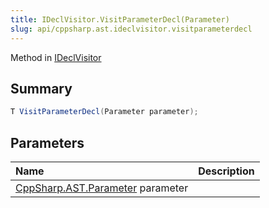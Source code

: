 ```yaml
---
title: IDeclVisitor.VisitParameterDecl(Parameter)
slug: api/cppsharp.ast.ideclvisitor.visitparameterdecl
---
```

Method in [IDeclVisitor](/api/cppsharp/ast/ideclvisitor)

## Summary



```csharp
T VisitParameterDecl(Parameter parameter);
```

## Parameters

|Name|Description|
|:---|:---|
|[CppSharp.AST.Parameter](/api/cppsharp/ast/parameter) parameter||

